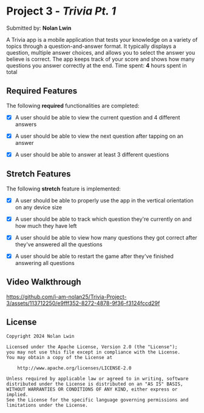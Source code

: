 # Project 3 - *Trivia Pt. 1*

Submitted by: **Nolan Lwin**

A Trivia app is a mobile application that tests your knowledge on a variety of topics through a question-and-answer format. It typically displays a question, multiple answer choices, and allows you to select the answer you believe is correct. The app keeps track of your score and shows how many questions you answer correctly at the end.
Time spent: **4** hours spent in total

## Required Features

The following **required** functionalities are completed:

- [x] A user should be able to view the current question and 4 different answers
      
- [x] A user should be able to view the next question after tapping on an answer

- [x] A user should be able to answer at least 3 different questions

## Stretch Features

The following **stretch** feature is implemented:

- [x] A user should be able to properly use the app in the vertical orientation on any device size

- [x] A user should be able to track which question they're currently on and how much they have left

- [x] A user should be able to view how many questions they got correct after they've answered all the questions

- [x] A user should be able to restart the game after they've finished answering all questions

## Video Walkthrough

https://github.com/i-am-nolan25/Trivia-Project-3/assets/113712250/e9fff352-8272-4878-9f36-f3124fccd29f

## License

    Copyright 2024 Nolan Lwin

    Licensed under the Apache License, Version 2.0 (the "License");
    you may not use this file except in compliance with the License.
    You may obtain a copy of the License at

        http://www.apache.org/licenses/LICENSE-2.0

    Unless required by applicable law or agreed to in writing, software
    distributed under the License is distributed on an "AS IS" BASIS,
    WITHOUT WARRANTIES OR CONDITIONS OF ANY KIND, either express or implied.
    See the License for the specific language governing permissions and
    limitations under the License.

